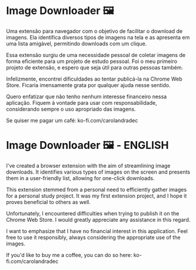 # Image Downloader 🖼️

Uma extensão para navegador com o objetivo de facilitar o download de imagens. Ela identifica diversos tipos de imagens na tela e as apresenta em uma lista amigável, permitindo downloads com um clique.

Essa extensão surgiu de uma necessidade pessoal de coletar imagens de forma eficiente para um projeto de estudo pessoal. Foi o meu primeiro projeto de extensão, e espero que seja útil para outras pessoas também.

Infelizmente, encontrei dificuldades ao tentar publicá-la na Chrome Web Store. Ficaria imensamente grata por qualquer ajuda nesse sentido.

Quero enfatizar que não tenho nenhum interesse financeiro nessa aplicação. Fiquem à vontade para usar com responsabilidade, considerando sempre o uso apropriado das imagens.

Se quiser me pagar um café: ko-fi.com/carolandradec


# Image Downloader 🖼️ - ENGLISH

I've created a browser extension with the aim of streamlining image downloads. It identifies various types of images on the screen and presents them in a user-friendly list, allowing for one-click downloads.

This extension stemmed from a personal need to efficiently gather images for a personal study project. It was my first extension project, and I hope it proves beneficial to others as well.

Unfortunately, I encountered difficulties when trying to publish it on the Chrome Web Store. I would greatly appreciate any assistance in this regard.

I want to emphasize that I have no financial interest in this application. Feel free to use it responsibly, always considering the appropriate use of the images.

If you'd like to buy me a coffee, you can do so here: ko-fi.com/carolandradec
